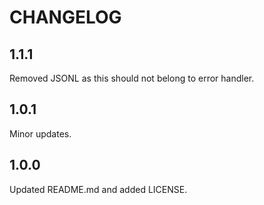 CHANGELOG
=========

1.1.1
---
Removed JSONL as this should not belong to error handler.

1.0.1
---
Minor updates.

1.0.0
---
Updated README.md and added LICENSE.